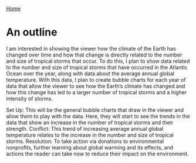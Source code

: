 [Home]( https://pbm15.github.io/Mitchell-Portfolio/)

# An outline
I am interested in showing the viewer how the climate of the Earth has changed over time and how that change is directly related to the number and size of tropical storms that occur. To do this, I plan to show data related to the number and size of tropical storms that have occurred in the Atlantic Ocean over the year, along with data about the average annual global temperature.
With this data, I plan to create bubble charts for each year of data that allow the viewer to see how the Earth’s climate has changed and how this change has led to a larger number of tropical storms and a higher intensity of storms. 

Set Up: This will be the general bubble charts that draw in the viewer and allow them to play with the data. Here, they will start to see the trends in the data that show an increase in the number of tropical storms and their strength.
Conflict: This trend of increasing average annual global temperature relates to the increase in the number and size of tropical storms. 
Resolution: To take action via donations to environmental nonprofits, further learning about global warming and its effects, and actions the reader can take now to reduce their impact on the environment.
